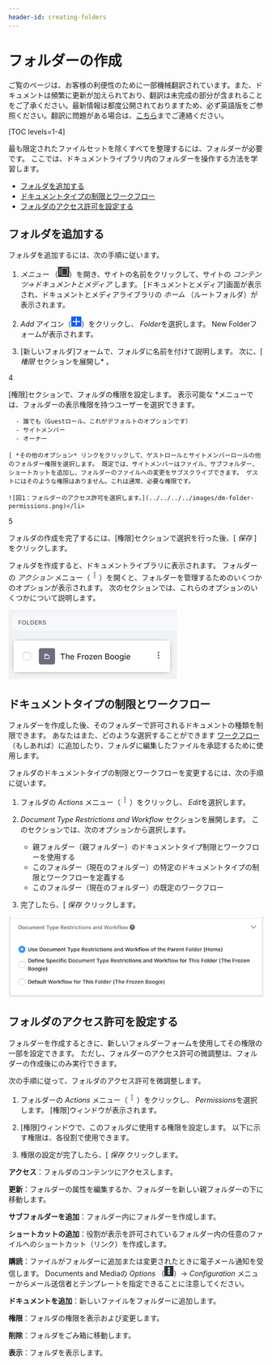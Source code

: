 ```yaml
---
header-id: creating-folders
---
```


# フォルダーの作成

<p class="alert alert-info"><span class="wysiwyg-color-blue120">ご覧のページは、お客様の利便性のために一部機械翻訳されています。また、ドキュメントは頻繁に更新が加えられており、翻訳は未完成の部分が含まれることをご了承ください。最新情報は都度公開されておりますため、必ず英語版をご参照ください。翻訳に問題がある場合は、<a href="mailto:support-content-jp@liferay.com">こちら</a>までご連絡ください。</span></p>

[TOC levels=1-4]

最も限定されたファイルセットを除くすべてを整理するには、フォルダーが必要です。 ここでは、ドキュメントライブラリ内のフォルダーを操作する方法を学習します。

  - [フォルダを追加する](#adding-a-folder)
  - [ドキュメントタイプの制限とワークフロー](#document-type-restrictions-and-workflow)
  - [フォルダのアクセス許可を設定する](#setting-folder-permissions)

## フォルダを追加する

フォルダを追加するには、次の手順に従います。

1.  *メニュー* （![Product Menu](../../../../images/icon-menu.png)）を開き、サイトの名前をクリックして、サイトの *コンテンツ→ドキュメントとメディア* します。 [ドキュメントとメディア]画面が表示され、ドキュメントとメディアライブラリの *ホーム* （ルートフォルダ）が表示されます。

2.  *Add* アイコン（![Add](../../../../images/icon-add.png)）をクリックし、 *Folder*を選択します。 New Folderフォームが表示されます。

3.  [新しいフォルダ]フォームで、フォルダに名前を付けて説明します。 次に、[ *権限* セクションを展開し* 。</p></li>

4

[権限]セクションで、フォルダの権限を設定します。 </em> 表示可能な *メニューでは、フォルダーの表示権限を持つユーザーを選択できます。</p>

      - 誰でも（Guestロール。これがデフォルトのオプションです）
      - サイトメンバー
      - オーナー

    [ *その他のオプション* リンクをクリックして、ゲストロールとサイトメンバーロールの他のフォルダー権限を選択します。 既定では、サイトメンバーはファイル、サブフォルダー、ショートカットを追加し、フォルダーのファイルへの変更をサブスクライブできます。 ゲストにはそのような権限はありません。これは通常、必要な権限です。

    ![図1：フォルダーのアクセス許可を選択します。](../../../../images/dm-folder-permissions.png)</li>

5

フォルダの作成を完了するには、[権限]セクションで選択を行った後、[ *保存* ]をクリックします。</ol>

フォルダを作成すると、ドキュメントライブラリに表示されます。 フォルダーの *アクション* メニュー（![Actions](../../../../images/icon-actions.png)）を開くと、フォルダーを管理するためのいくつかのオプションが表示されます。 次のセクションでは、これらのオプションのいくつかについて説明します。

![図2：新しいライブラリがドキュメントライブラリに表示されます。](../../../../images/dm-folder.png)

## ドキュメントタイプの制限とワークフロー

フォルダーを作成した後、そのフォルダーで許可されるドキュメントの種類を制限できます。 あなたはまた、どのような選択することができます [ワークフロー](/docs/7-1/user/-/knowledge_base/u/workflow) （もしあれば）に追加したり、フォルダに編集したファイルを承認するために使用します。

フォルダのドキュメントタイプの制限とワークフローを変更するには、次の手順に従います。

1.  フォルダの *Actions* メニュー（![Actions](../../../../images/icon-actions.png)）をクリックし、 *Edit*を選択します。

2.  *Document Type Restrictions and Workflow* セクションを展開します。 このセクションでは、次のオプションから選択します。

      - 親フォルダー（親フォルダー）のドキュメントタイプ制限とワークフローを使用する
      - このフォルダー（現在のフォルダー）の特定のドキュメントタイプの制限とワークフローを定義する
      - このフォルダー（現在のフォルダー）の既定のワークフロー

3.  完了したら、[ *保存* クリックします。

![図3：フォルダーのファイルに使用するドキュメントタイプの制限とワークフローを設定できます。](../../../../images/dm-restrictions-workflow.png)

## フォルダのアクセス許可を設定する

フォルダーを作成するときに、新しいフォルダーフォームを使用してその権限の一部を設定できます。 ただし、フォルダーのアクセス許可の微調整は、フォルダーの作成後にのみ実行できます。

次の手順に従って、フォルダのアクセス許可を微調整します。

1.  フォルダーの *Actions* メニュー（![Actions](../../../../images/icon-actions.png)）をクリックし、 *Permissions*を選択します。 [権限]ウィンドウが表示されます。

2.  [権限]ウィンドウで、このフォルダに使用する権限を設定します。 以下に示す権限は、各役割で使用できます。

3.  権限の設定が完了したら、[ *保存* クリックします。

**アクセス**：フォルダのコンテンツにアクセスします。

**更新**：フォルダーの属性を編集するか、フォルダーを新しい親フォルダーの下に移動します。

**サブフォルダーを追加**：フォルダー内にフォルダーを作成します。

**ショートカットの追加**：役割が表示を許可されているフォルダー内の任意のファイルへのショートカット（リンク）を作成します。

**購読**：ファイルがフォルダーに追加または変更されたときに電子メール通知を受信します。 Documents and Mediaの *Options* （![Options](../../../../images/icon-options.png)）→ *Configuration* メニューからメール送信者とテンプレートを指定できることに注意してください。

**ドキュメントを追加**：新しいファイルをフォルダーに追加します。

**権限**：フォルダの権限を表示および変更します。

**削除**：フォルダをごみ箱に移動します。

**表示**：フォルダを表示します。
